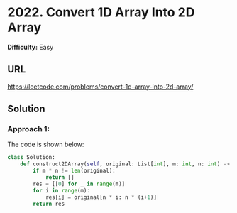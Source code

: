 # 2022. Convert 1D Array Into 2D Array
**Difficulty:** Easy

## URL

https://leetcode.com/problems/convert-1d-array-into-2d-array/

## Solution

### Approach 1:

The code is shown below:

```python
class Solution:
    def construct2DArray(self, original: List[int], m: int, n: int) -> List[List[int]]:
        if m * n != len(original):
            return []
        res = [[0] for _ in range(m)]
        for i in range(m):
            res[i] = original[n * i: n * (i+1)]
        return res
```

